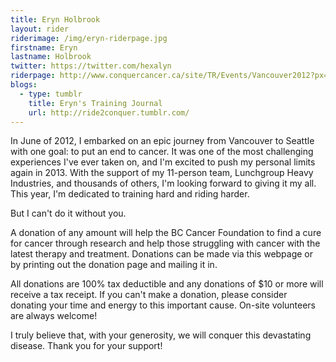 ```yaml
---
title: Eryn Holbrook
layout: rider
riderimage: /img/eryn-riderpage.jpg
firstname: Eryn
lastname: Holbrook
twitter: https://twitter.com/hexalyn
riderpage: http://www.conquercancer.ca/site/TR/Events/Vancouver2012?px=2883391&pg=personal&fr_id=1413
blogs:
  - type: tumblr
    title: Eryn's Training Journal
    url: http://ride2conquer.tumblr.com/
---
```


In June of 2012, I embarked on an epic journey from Vancouver to Seattle with one goal: to put an end to cancer. It was one of the most challenging experiences I've ever taken on, and I'm excited to push my personal limits again in 2013. With the support of my 11-person team, Lunchgroup Heavy Industries, and thousands of others, I'm looking forward to giving it my all. This year, I'm dedicated to training hard and riding harder.

But I can't do it without you.

A donation of any amount will help the BC Cancer Foundation to find a cure for cancer through research and help those struggling with cancer with the latest therapy and treatment. Donations can be made via this webpage or by printing out the donation page and mailing it in.

All donations are 100% tax deductible and any donations of $10 or more will receive a tax receipt. If you can't make a donation, please consider donating your time and energy to this important cause. On-site volunteers are always welcome!

I truly believe that, with your generosity, we will conquer this devastating disease. Thank you for your support!